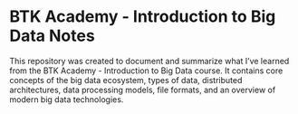#  BTK Academy - Introduction to Big Data Notes

This repository was created to document and summarize what I’ve learned from the BTK Academy - Introduction to Big Data course.
It contains core concepts of the big data ecosystem, types of data, distributed architectures, data processing models, file formats, and an overview of modern big data technologies.
